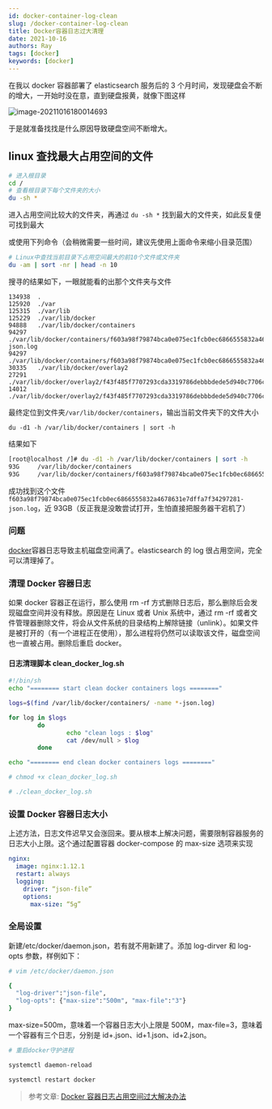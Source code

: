 ```yaml
---
id: docker-container-log-clean
slug: /docker-container-log-clean
title: Docker容器日志过大清理
date: 2021-10-16
authors: Ray
tags: [docker]
keywords: [docker]
---
```


<!-- truncate -->

在我以 docker 容器部署了 elasticsearch 服务后的 3 个月时间，发现硬盘会不断的增大，一开始时没在意，直到硬盘报黄，就像下图这样

![image-20211016180014693](https://img.kuizuo.cn/image-20211016180014693.png)

于是就准备找找是什么原因导致硬盘空间不断增大。

## linux 查找最大占用空间的文件

```bash
# 进入根目录
cd /
# 查看根目录下每个文件夹的大小
du -sh *
```

进入占用空间比较大的文件夹，再通过 `du -sh *` 找到最大的文件夹，如此反复便可找到最大

或使用下列命令（会稍微需要一些时间，建议先使用上面命令来缩小目录范围）

```bash
# Linux中查找当前目录下占用空间最大的前10个文件或文件夹
du -am | sort -nr | head -n 10
```

搜寻的结果如下，一眼就能看的出那个文件夹与文件

```
134938  .
125920  ./var
125315  ./var/lib
125229  ./var/lib/docker
94888   ./var/lib/docker/containers
94297   ./var/lib/docker/containers/f603a98f79874bca0e075ec1fcb0ec6866555832a4678631e7dffa7f34297281/f603a98f79874bca0e075ec1fcb0ec6866555832a4678631e7dffa7f34297281-json.log
94297   ./var/lib/docker/containers/f603a98f79874bca0e075ec1fcb0ec6866555832a4678631e7dffa7f34297281
30335   ./var/lib/docker/overlay2
27291   ./var/lib/docker/overlay2/f43f485f7707293cda3319786debbbdede5d940c7706c0c4b5464f57eeed7bdb
14012   ./var/lib/docker/overlay2/f43f485f7707293cda3319786debbbdede5d940c7706c0c4b5464f57eeed7bdb/merged
```

最终定位到文件夹`/var/lib/docker/containers`，输出当前文件夹下的文件大小

```
du -d1 -h /var/lib/docker/containers | sort -h
```

结果如下

```bash
[root@localhost /]# du -d1 -h /var/lib/docker/containers | sort -h
93G     /var/lib/docker/containers
93G     /var/lib/docker/containers/f603a98f79874bca0e075ec1fcb0ec6866555832a4678631e7dffa7f34297281
```

成功找到这个文件`f603a98f79874bca0e075ec1fcb0ec6866555832a4678631e7dffa7f34297281-json.log`，近 93GB（反正我是没敢尝试打开，生怕直接把服务器干宕机了）

### 问题

[docker](https://so.csdn.net/so/search?q=docker)容器日志导致主机磁盘空间满了。elasticsearch 的 log 很占用空间，完全可以清理掉了。

### 清理 Docker 容器日志

如果 docker 容器正在运行，那么使用 rm -rf 方式删除日志后，那么删除后会发现磁盘空间并没有释放。原因是在 Linux 或者 Unix 系统中，通过 rm -rf 或者文件管理器删除文件，将会从文件系统的目录结构上解除链接（unlink）。如果文件是被打开的（有一个进程正在使用），那么进程将仍然可以读取该文件，磁盘空间也一直被占用。删除后重启 docker。

#### 日志清理脚本 clean_docker_log.sh

```bash
#!/bin/sh
echo "======== start clean docker containers logs ========"

logs=$(find /var/lib/docker/containers/ -name *-json.log)

for log in $logs
        do
                echo "clean logs : $log"
                cat /dev/null > $log
        done

echo "======== end clean docker containers logs ========"

# chmod +x clean_docker_log.sh

# ./clean_docker_log.sh
```

### 设置 Docker 容器日志大小

上述方法，日志文件迟早又会涨回来。要从根本上解决问题，需要限制容器服务的日志大小上限。这个通过配置容器 docker-compose 的 max-size 选项来实现

```yaml
nginx:
  image: nginx:1.12.1
  restart: always
  logging:
    driver: “json-file”
    options:
      max-size: “5g”
```

### 全局设置

新建/etc/docker/daemon.json，若有就不用新建了。添加 log-dirver 和 log-opts 参数，样例如下：

```bash
# vim /etc/docker/daemon.json

{
  "log-driver":"json-file",
  "log-opts": {"max-size":"500m", "max-file":"3"}
}

```

max-size=500m，意味着一个容器日志大小上限是 500M，max-file=3，意味着一个容器有三个日志，分别是 id+.json、id+1.json、id+2.json。

```bash
# 重启docker守护进程

systemctl daemon-reload

systemctl restart docker
```

> 参考文章: [Docker 容器日志占用空间过大解决办法](https://blog.csdn.net/gdsfga/article/details/90599131)
